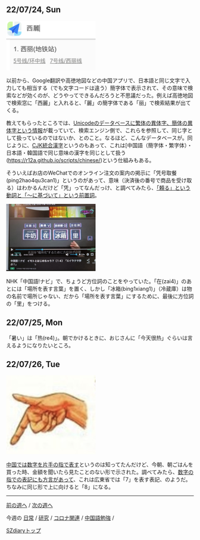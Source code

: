 ## 22/07/24, Sun

<img src="https://github.com/akita11/SZdiary/blob/main/diary/photo/2022-07-23_22.32.46.png" width="240px">

以前から、Google翻訳や高徳地図などの中国アプリで、日本語と同じ文字で入力しても相当する（でも文字コードは違う）簡字体で表示されて、その意味で検索などが効くのが、どうやってできるんだろうと不思議だった。例えば高徳地図で検索窓に「西麗」と入れると、「麗」の簡字体である「丽」で検索結果が出てくる。

教えてもらったところでは、[Unicodeのデータベースに繁体の異体字、簡体の異体字という情報](https://www.unicode.org/cgi-bin/GetUnihanData.pl?codepoint=9E97&useutf8=true#:~:text=l%C3%AD%200697.031%3Al%C3%AC-,Variants,-Data%20type)が載っていて、検索エンジン側で、これらを参照して、同じ字として扱っているのではないか、とのこと。なるほど、こんなデータベースが。同じように、[CJK統合漢字](https://kotobank.jp/word/CJK%E7%B5%B1%E5%90%88%E6%BC%A2%E5%AD%97-3928#:~:text=%E4%B8%AD%E5%9B%BD%E8%AA%9E%E3%80%81%E6%97%A5%E6%9C%AC%E8%AA%9E%E3%80%81%E9%9F%93%E5%9B%BD,%E3%82%92%E5%90%8C%E3%81%98%E6%BC%A2%E5%AD%97%E3%81%A8%E3%81%97%E3%81%A6%E6%89%B1%E3%81%86%E3%80%82)というのもあって、これは[中国語（簡字体・繁字体）・日本語・韓国語で同じ意味の漢字を同じとして扱う(https://r12a.github.io/scripts/chinese/)という仕組みもある。

そういえばお店のWeChatでのオンライン注文の案内の掲示に「凭号取餐(ping2hao4qu3can1)」というのがあって、意味（決済後の番号で商品を受け取る）はわかるんだけど「凭」ってなんだっけ、と調べてみたら、[「頼る」という動詞と「〜に基づいて」という前置詞](https://cjjc.weblio.jp/content/%E5%87%AD)。

<img src="https://github.com/akita11/SZdiary/blob/main/diary/photo/2022-07-24_22.01.42.jpg" width="240px">

NHK「中国語!ナビ」で、ちょうど方位詞のことをやっていた。「在(zai4)」のあとには「場所を表す言葉」を置く、しかし「冰箱(bing1xiang1)」（冷蔵庫）は物の名前で場所じゃない、だから「場所を表す言葉」にするために、最後に方位詞の「里」をつける。


## 22/07/25, Mon

「暑い」は「热(re4)」。朝でかけるときに、おじさんに「今天很热」ぐらいは言えるようになりたいところ。


## 22/07/26, Tue

<img src="https://github.com/akita11/SZdiary/blob/main/diary/photo/2022-07-26_9.06.21.png" width="240px">

[中国では数字を片手の指で表す](http://huaihua.blog5.fc2.com/blog-entry-104.html)というのは知ってたんだけど、今朝、朝ごはんを買った時、金額を聞いたら見たことのない形で示された。調べてみたら、[数字の指での表記にも方言があって](https://japan.visitbeijing.com.cn/article/47JwUtEgClH)、これは広東省では「7」を表す表記、のようだ。ちなみに同じ形で上に向けると「8」になる。



***

[前の週へ](2206-5.md) /
[次の週へ](2207-3.md)

今週の
[日常](../diary/2207-4.md) /
[研究](../research/2207-4.md) /
[コロナ関連](../covid19/2207-4.md) / 
[中国語勉強](../chinese/2207-4.md) / 

[SZdiaryトップ](../../README.md)
